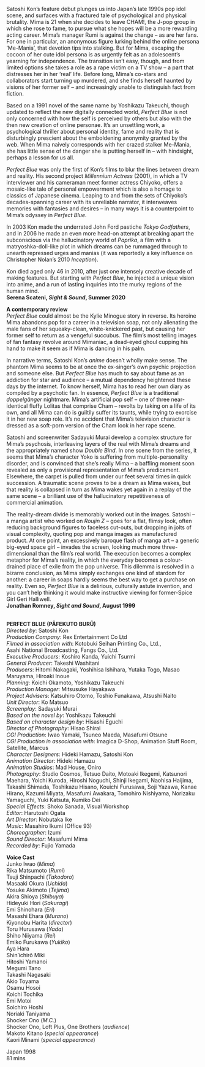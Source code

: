 

Satoshi Kon’s feature debut plunges us into Japan’s late 1990s pop idol scene, and surfaces with a fractured tale of psychological and physical brutality. Mima is 21 when she decides to leave CHAM!, the J-pop group in which she rose to fame, to pursue what she hopes will be a more rewarding acting career. Mima’s manager Rumi is against the change – as are her fans. For one in particular, an anonymous figure lurking behind the online persona ‘Me-Mania’, that devotion tips into stalking. But for Mima, escaping the cocoon of her cute idol persona is as urgently felt as an adolescent’s yearning for independence. The transition isn’t easy, though, and from limited options she takes a role as a rape victim on a TV show – a part that distresses her in her ‘real’ life. Before long, Mima’s co-stars and collaborators start turning up murdered, and she finds herself haunted by visions of her former self – and increasingly unable to distinguish fact from fiction.

Based on a 1991 novel of the same name by Yoshikazu Takeuchi, though updated to reflect the new digitally connected world, _Perfect Blue_ is not only concerned with how the self is perceived by others but also with the then new creation of online personae. It’s an unsettling work, a psychological thriller about personal identity, fame and reality that is disturbingly prescient about the emboldening anonymity granted by the web. When Mima naively corresponds with her crazed stalker Me-Mania, she has little sense of the danger she is putting herself in – with hindsight, perhaps a lesson for us all.

_Perfect Blue_ was only the first of Kon’s films to blur the lines between dream and reality. His second project _Millennium Actress_ (2001), in which a TV interviewer and his cameraman meet former actress Chiyoko, offers a mosaic-like tale of personal empowerment which is also a homage to classics of Japanese cinema. Leaping to and from the sets of Chiyoko’s decades-spanning career with its unreliable narrator, it interweaves memories with fantasies and desires – in many ways it is a counterpoint to Mima’s odyssey in _Perfect Blue_.

In 2003 Kon made the underrated John Ford pastiche _Tokyo Godfathers_, and in 2006 he made an even more head-on attempt at breaking apart the subconscious via the hallucinatory world of _Paprika_, a film with a matryoshka-doll-like plot in which dreams can be rummaged through to unearth repressed urges and manias (it was reportedly a key influence on Christopher Nolan’s 2010 _Inception_).

Kon died aged only 46 in 2010, after just one intensely creative decade of making features. But starting with _Perfect Blue_, he injected a unique vision into anime, and a run of lasting inquiries into the murky regions of the human mind.  
**Serena Scateni, _Sight & Sound_, Summer 2020**

**A contemporary review**  
_Perfect Blue_ could almost be the Kylie Minogue story in reverse. Its heroine Mima abandons pop for a career in a television soap, not only alienating the male fans of her squeaky-clean, white-knickered past, but causing her former self to return as a vengeful succubus. The film’s most telling images of fan fantasy revolve around Mimaniac, a dead-eyed ghoul cupping his hand to make it seem as if Mima is dancing in his palm.

In narrative terms, Satoshi Kon’s _anime_ doesn’t wholly make sense.  The phantom Mima seems to be at once the ex-singer’s own psychic projection and someone else. But _Perfect Blue_ has much to say about fame as an addiction for star and audience – a mutual dependency heightened these days by the internet. To know herself, Mima has to read her own diary as compiled by a psychotic fan. In essence, _Perfect Blue_ is a traditional _doppelgänger_  nightmare. Mima’s artificial pop self – one of three near-identical fluffy Lolitas that comprise Cham – revolts by taking on a life of its own, and all Mima can do is guiltily suffer its taunts, while trying to exorcise it in her new soap role. It’s no accident that Mima’s television character is dressed as a  soft-porn version of the Cham look in her rape scene.

Satoshi and screenwriter Sadayuki Murai develop a complex structure for Mima’s psychosis, interleaving layers of the real with Mima’s dreams and the appropriately named show _Double Bind_. In one scene from the series, it seems that Mima’s character Yoko is suffering from multiple-personality disorder, and is convinced that she’s really Mima – a baffling moment soon revealed as only a provisional representation of Mima’s predicament. Elsewhere, the carpet is pulled from under our feet several times in quick succession. A traumatic scene proves to be a dream as Mima wakes, but that reality is collapsed in turn as Mima wakes yet again in a replay of the same scene – a brilliant use of the hallucinatory repetitiveness of commercial animation.

The reality-dream divide is memorably worked out in the images. Satoshi – a manga artist who worked on _Roujin Z_ – goes for a flat, flimsy look, often reducing background figures to faceless cut-outs, but dropping in jolts of visual complexity, quoting pop and manga images as manufactured product. At one point, an excessively baroque flash of manga art – a generic big-eyed space girl – invades the screen, looking much more three-dimensional than the film’s real world. The execution becomes a complex metaphor for Mima’s reality, in which the everyday becomes a colour-drained place of exile from the pop universe. This dilemma is resolved in a bizarre conclusion, as Mima simply exchanges one kind of stardom for another: a career in soaps hardly seems the best way to get a purchase on reality. Even so, _Perfect Blue_ is a delirious, culturally astute invention, and you can’t help thinking it would make instructive viewing for former-Spice Girl Geri Halliwell.  
**Jonathan Romney, _Sight and Sound_, August 1999**
<br><br>

**PERFECT BLUE (PÂFEKUTO BURÛ)**<br>
_Directed by_: Satoshi Kon<br>
_Production Company_: Rex Entertainment Co Ltd<br>
_Filmed in association with_:  Kotobuki Seihan Printing Co., Ltd.,  
Asahi National Broadcasting, Fangs Co., Ltd.<br>
_Executive Producers_: Koshiro Kanda, Yuichi Tsurmi<br>
_General Producer_: Takeshi Washitani<br>
_Producers_: Hitomi Nakagaki, Yoshihisa Ishihara, Yutaka Togo, Masao Maruyama, Hiroaki Inoue<br>
_Planning_: Koichi Okamoto, Yoshikazu Takeuchi<br>
_Production Manager_: Mitsusuke Hayakawa<br>
_Project Advisers_: Katsuhiro Otomo,  Toshio Funakawa, Atsushi Naito<br>
_Unit Director_: Ko Matsuo<br>
_Screenplay_: Sadayuki Murai<br>
_Based on the novel by_: Yoshikazu Takeuchi<br>
_Based on character design by_: Hisashi Eguchi<br>
_Director of Photography_: Hisao Shirai<br>
_CGI Production_: Iwao Yamaki, Tsuneo Maeda, Masafumi Otsune<br>
_CGI Production in association with_: Imagica D-Shop, Animation Stuff Room, Satellite, Marcus<br>
_Character Designers_: Hideki Hamazu, Satoshi Kon<br>
_Animation Director_: Hideki Hamazu<br>
_Animation Studios_: Mad House, Oniro<br>
_Photography_: Studio Cosmos, Tetsuo Daito, Motoaki Ikegemi, Katsunori Maehara, Yoichi Kuroda, Hiroshi Noguchi, Shinji Ikegami, Naohisa Haijima, Takashi Shimada, Toshikazu Hisano, Kouichi Furusawa, Soji Yazawa, Kanae Hirano, Kazumi Miyata, Masafumi Awakara, Tomohiro Nishiyama, Norizaku Yamaguchi, Yuki Katsuta, Kumiko Dei<br>
_Special Effects_: Shoko Sanada, Visual Workshop<br>
_Editor_: Harutoshi Ogata<br>
_Art Director_: Nobutaka Ike<br>
_Music_: Masahiro Ikumi (Office 93)<br>
_Choreographer_: Izumi<br>
_Sound Director_: Masafumi Mima<br>
_Recorded by_: Fujio Yamada<br>

**Voice Cast**<br>
Junko Iwao (_Mima_)<br>
Rika Matsumoto (_Rumi_)<br>
Tsuji Shinpachi (_Takodoro_)<br>
Masaaki Okura (_Uchida_)<br>
Yosuke Akimoto (_Tejima_)<br>
Akira Shioya (_Shibuya_)<br>
Hideyuki Hori (_Sakuragi_)<br>
Emi Shinohara (_Eri_)<br>
Masashi Ehara (_Murano_)<br>
Kiyonobu Harita (_director_)<br>
Toru Hurusawa (_Yada_)<br>
Shiho Niiyama (_Rei_)<br>
Emiko Furukawa (_Yukiko_)<br>
Aya Hara<br>
Shin’ichirô Miki<br>
Hitoshi Yamanoi<br>
Megumi Tano<br>
Takashi Nagasaki<br>
Akio Toyama<br>
Osamu Hosoi<br>
Koichi Tochika<br>
Emi Motoi<br>
Soichiro Hoshi<br>
Noriaki Taniyama<br>
Shocker Ono (_M.C._)<br>
Shocker Ono, Loft Plus, One Brothers (_audience_)<br>
Makoto Kitano (_special appearance_)<br>
Kaori Minami (_special appearance_)<br>

Japan 1998    
81 mins<br>
<br>
<!--stackedit_data:
eyJoaXN0b3J5IjpbMTA3NDQzMjU2N119
-->